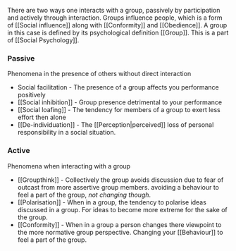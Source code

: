 There are two ways one interacts with a group, passively by participation and actively through interaction. Groups influence people, which is a form of [[Social influence]] along with [[Conformity]] and [[Obedience]]. A group in this case is defined by its psychological definition [[Group]]. This is a part of [[Social Psychology]].
### Passive
Phenomena in the presence of others without direct interaction

* Social facilitation - The presence of a group affects you performance positively
* [[Social inhibition]] - Group presence detrimental to your performance
* [[Social loafing]] - The tendency for members of a group to exert less effort then alone
* [[De-individuation]] - The [[Perception|perceived]] loss of personal responsibility in a social situation.

### Active
Phenomena when interacting with a group
* [[Groupthink]] - Collectively the group avoids discussion due to fear of outcast from more assertive group members. avoiding a behaviour to feel a part of the group, *not changing though*.
* [[Polarisation]] - When in a group, the tendency to polarise ideas discussed in a group. For ideas to become more extreme for the sake of the group.
* [[Conformity]] - When in a group a person changes there viewpoint to the more normative group perspective. Changing your [[Behaviour]] to feel a part of the group.
